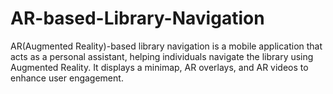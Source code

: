 # AR-based-Library-Navigation

AR(Augmented Reality)-based library navigation is a mobile application that acts as a personal assistant, helping individuals navigate the library using Augmented Reality. It displays a minimap, AR overlays, and AR videos to enhance user engagement.

